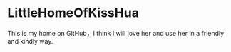 # LittleHomeOfKissHua
This is my home on GitHub，I think I will love her and use her in a friendly and kindly way.
